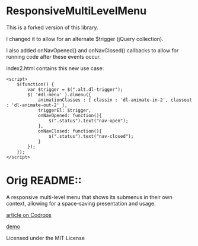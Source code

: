 
ResponsiveMultiLevelMenu
=========

This is a forked version of this library.

I changed it to allow for an alternate $trigger (jQuery collection).

I also added onNavOpened() and onNavClosed() callbacks to allow for running code after these events occur.

index2.html contains this new use case:

    <script>
        $(function() {
            var $trigger = $(".alt.dl-trigger");
            $( '#dl-menu' ).dlmenu({
                animationClasses : { classin : 'dl-animate-in-2', classout : 'dl-animate-out-2' },
                triggerEl: $trigger,
                onNavOpened: function(){
                    $(".status").text("nav-open");
                },
                onNavClosed: function(){
                    $(".status").text("nav-closed");
                }
            });
        });
    </script>


Orig README:: 
========

A responsive multi-level menu that shows its submenus in their own context, allowing for a space-saving presentation and usage.

[article on Codrops](http://tympanus.net/codrops/?p=14753)

[demo](http://tympanus.net/Development/ResponsiveMultiLevelMenu)

Licensed under the MIT License